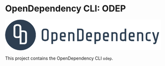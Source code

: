 # OpenDependency CLI: ODEP

![OpenDependency Logo](./img/opendependency-logo-full.png)

This project contains the OpenDependency CLI `odep`.